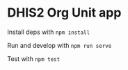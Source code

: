 DHIS2 Org Unit app
==================

Install deps with `npm install`

Run and develop with `npm run serve`

Test with `npm test`
